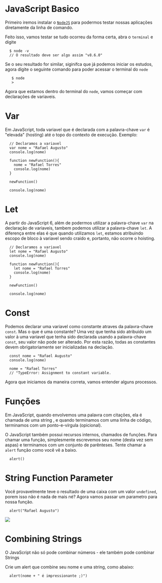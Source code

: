# JavaScript Basico 

Primeiro iremos instalar o <a href="https://nodejs.org/en/" target="_BLANK">`NodeJS`</a> para podermos testar nossas aplicações diretamente da linha de comando.

Feito isso, vamos testar se tudo ocorreu da forma certa, abra o `terminal` e digite

```
  $ node -v 
  // O resultado deve ser algo assim "v8.6.0"
```

Se o seu resultado for similar, siginifca que já podemos iniciar os estudos, agora digite o seguinte comando para poder acessar o terminal do `node`

```
   $ node
   > 
```

Agora que estamos dentro do terminal do `node`, vamos começar com declarações de variaveis.

# Var
Em JavaScript, toda variavel que é declarada com a palavra-chave `var` é "elevada" (hosting) até o topo do contexto de execução. Exemplo:

```
  // Declaramos a variavel
  var nome = "Rafael Augusto"
  console.log(nome)
  
  function newFunction(){
    nome = "Rafael Torres"
    console.log(nome)
  }
  
  newFunction()
  
  console.log(nome)
```

# Let
A partir do JavaScript 6, além de podermos utilizar a palavra-chave `var` na declaração de variaveis, tambem podemos utilizar a palavra-chave `let`. A diferença entre elas é que quando utilizamos `let`, estamos atribuindo escopo de bloco à variavel sendo craido e, portanto, não ocorre o hoisting.

```
  // Declaramos a variavel
  let nome = "Rafael Augusto"
  console.log(nome)
  
  function newFunction(){
    let nome = "Rafael Torres"
    console.log(nome)
  }
  
  newFunction()
  
  console.log(nome)
```

# Const
Podemos declarar uma variavel como constante atraves da palavra-chave `const`. Mas o que é uma constante? Uma vez que tenha sido atribuido um valor à uma variavel que tenha sido declarada usando a palavra-chave `const`, seu valor não pode ser alterado. Por esta razão, todas as constantes devem obrigatoriamente ser inicializadas na declação.

```
  const nome = "Rafael Augusto"
  console.log(nome)
  
  nome = "Rafael Torres"
  // "TypeError: Assignment to constant variable.
```

Agora que iniciamos da maneira correta, vamos entender alguns processos.

# Funções

Em JavaScript, quando envolvemos uma palavra com citações, ela é chamada de uma string , e quando terminamos com uma linha de código, terminamos com um ponto-e-vírgula (opicional).

O JavaScript também possui recursos internos, chamados de funções. Para chamar uma função, simplesmente escrevemos seu nome (desta vez sem aspas) e terminamos com um conjunto de parênteses. Tente chamar a `alert` função como você vê a baixo.

```
  alert()
```

# String Function Parameter

Você provavelmente teve o resultado de uma caixa com um valor `undefined`, porem isso não é nada de mais né? Agora vamos passar um parametro para nossa função.

```
  alert("Rafael Augusto")
```

<img src="http://sobresagas.com/wp-content/uploads/2016/07/uau.gif">

# Combining Strings

O JavaScript não só pode combinar números - ele também pode combinar Strings

Crie um alert que combine seu nome e uma string, como abaixo:

```
  alert(nome + " é impressionante ;)")
```

